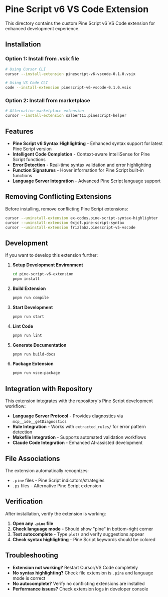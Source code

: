 # Pine Script v6 VS Code Extension

This directory contains the custom Pine Script v6 VS Code extension for enhanced development experience.

## Installation

### Option 1: Install from .vsix file
```bash
# Using Cursor CLI
cursor --install-extension pinescript-v6-vscode-0.1.0.vsix

# Using VS Code CLI
code --install-extension pinescript-v6-vscode-0.1.0.vsix
```

### Option 2: Install from marketplace
```bash
# Alternative marketplace extension
cursor --install-extension salbert11.pinescript-helper
```

## Features

- **Pine Script v6 Syntax Highlighting** - Enhanced syntax support for latest Pine Script version
- **Intelligent Code Completion** - Context-aware IntelliSense for Pine Script functions
- **Error Detection** - Real-time syntax validation and error highlighting
- **Function Signatures** - Hover information for Pine Script built-in functions
- **Language Server Integration** - Advanced Pine Script language support

## Removing Conflicting Extensions

Before installing, remove conflicting Pine Script extensions:

```bash
cursor --uninstall-extension ex-codes.pine-script-syntax-highlighter
cursor --uninstall-extension 0xjcf.pine-script-syntax
cursor --uninstall-extension frizlabz.pinescript-v5-vscode
```

## Development

If you want to develop this extension further:

1. **Setup Development Environment**
   ```bash
   cd pine-script-v6-extension
   pnpm install
   ```

2. **Build Extension**
   ```bash
   pnpm run compile
   ```

3. **Start Development**
   ```bash
   pnpm run start
   ```

4. **Lint Code**
   ```bash
   pnpm run lint
   ```

5. **Generate Documentation**
   ```bash
   pnpm run build-docs
   ```

6. **Package Extension**
   ```bash
   pnpm run vsce-package
   ```

## Integration with Repository

This extension integrates with the repository's Pine Script development workflow:

- **Language Server Protocol** - Provides diagnostics via `mcp__ide__getDiagnostics`
- **Rule Integration** - Works with `extracted_rules/` for error pattern detection
- **Makefile Integration** - Supports automated validation workflows
- **Claude Code Integration** - Enhanced AI-assisted development

## File Associations

The extension automatically recognizes:
- `.pine` files - Pine Script indicators/strategies
- `.ps` files - Alternative Pine Script extension

## Verification

After installation, verify the extension is working:

1. **Open any `.pine` file**
2. **Check language mode** - Should show "pine" in bottom-right corner
3. **Test autocomplete** - Type `plot(` and verify suggestions appear
4. **Check syntax highlighting** - Pine Script keywords should be colored

## Troubleshooting

- **Extension not working?** Restart Cursor/VS Code completely
- **No syntax highlighting?** Check file extension is `.pine` and language mode is correct
- **No autocomplete?** Verify no conflicting extensions are installed
- **Performance issues?** Check extension logs in developer console